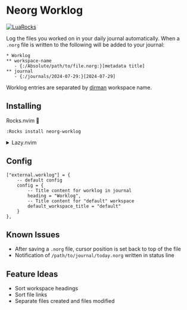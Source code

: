 # Neorg Worklog
[![LuaRocks](https://img.shields.io/luarocks/v/bottd/neorg-worklog?logo=lua&color=purple)](https://luarocks.org/modules/bottd/neorg-worklog)

Log the files you worked on in your daily journal automatically. When a `.norg` file is written to the following will be added to your journal:

```norg
* Worklog
** workspace-name
   - {:/Absolute/path/to/file.norg:}[metadata title]
** journal
   - {:/journals/2024-07-29:}[2024-07-29]
```

Worklog entries are separated by [dirman](https://github.com/nvim-neorg/neorg/wiki/Dirman) workspace name.

## Installing

Rocks.nvim 🗿

`:Rocks install neorg-worklog`

<details>
  <summary>Lazy.nvim</summary>

```lua
-- neorg.lua
{
    "nvim-neorg/neorg",
    lazy = false,
    version = "*",
    config = true,
    dependencies = {
        { "bottd/neorg-worklog" }
    }
}
```
</details>

## Config

```
["external.worklog"] = {
    -- default config
    config = {
        -- Title content for worklog in journal
        heading = "Worklog",
        -- Title content for "default" workspace
        default_workspace_title = "default"
    }
},
```

## Known Issues

- After saving a `.norg` file, cursor position is set back to top of the file
- Notification of `/path/to/journal/today.norg` written in status line

## Feature Ideas

- Sort workspace headings
- Sort file links
- Separate files created and files modified
